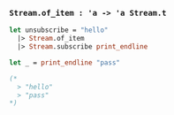 ### `Stream.of_item : 'a -> 'a Stream.t`

```ocaml
let unsubscribe = "hello"
  |> Stream.of_item
  |> Stream.subscribe print_endline

let _ = print_endline "pass"

(*
  > "hello"
  > "pass"
*)
```